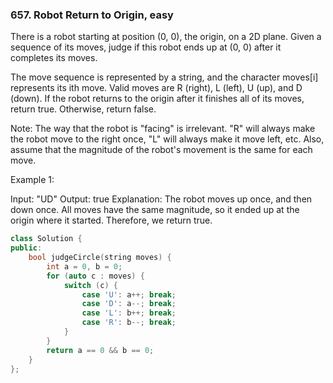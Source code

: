 ### 657. Robot Return to Origin, easy
There is a robot starting at position (0, 0), the origin, on a 2D plane. Given a sequence of its moves, judge if this robot ends up at (0, 0) after it completes its moves.

The move sequence is represented by a string, and the character moves[i] represents its ith move. Valid moves are R (right), L (left), U (up), and D (down). If the robot returns to the origin after it finishes all of its moves, return true. Otherwise, return false.

Note: The way that the robot is "facing" is irrelevant. "R" will always make the robot move to the right once, "L" will always make it move left, etc. Also, assume that the magnitude of the robot's movement is the same for each move.

Example 1:

Input: "UD"
Output: true 
Explanation: The robot moves up once, and then down once. All moves have the same magnitude, so it ended up at the origin where it started. Therefore, we return true.
```c++
class Solution {
public:
    bool judgeCircle(string moves) {
        int a = 0, b = 0;
        for (auto c : moves) {
            switch (c) {
                case 'U': a++; break;
                case 'D': a--; break;
                case 'L': b++; break;
                case 'R': b--; break;
            }
        }
        return a == 0 && b == 0;
    }
};
```